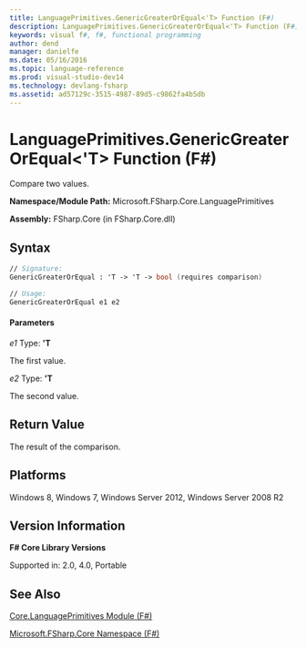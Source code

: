 ```yaml
---
title: LanguagePrimitives.GenericGreaterOrEqual<'T> Function (F#)
description: LanguagePrimitives.GenericGreaterOrEqual<'T> Function (F#)
keywords: visual f#, f#, functional programming
author: dend
manager: danielfe
ms.date: 05/16/2016
ms.topic: language-reference
ms.prod: visual-studio-dev14
ms.technology: devlang-fsharp
ms.assetid: ad57129c-3515-4987-89d5-c9862fa4b5db 
---
```


# LanguagePrimitives.GenericGreaterOrEqual<'T> Function (F#)

Compare two values.

**Namespace/Module Path:** Microsoft.FSharp.Core.LanguagePrimitives

**Assembly:** FSharp.Core (in FSharp.Core.dll)


## Syntax

```fsharp
// Signature:
GenericGreaterOrEqual : 'T -> 'T -> bool (requires comparison)

// Usage:
GenericGreaterOrEqual e1 e2
```

#### Parameters
*e1*
Type: **'T**


The first value.


*e2*
Type: **'T**


The second value.

## Return Value

The result of the comparison.

## Platforms
Windows 8, Windows 7, Windows Server 2012, Windows Server 2008 R2


## Version Information
**F# Core Library Versions**

Supported in: 2.0, 4.0, Portable

## See Also
[Core.LanguagePrimitives Module &#40;F&#35;&#41;](Core.LanguagePrimitives-Module-%5BFSharp%5D.md)

[Microsoft.FSharp.Core Namespace &#40;F&#35;&#41;](Microsoft.FSharp.Core-Namespace-%5BFSharp%5D.md)